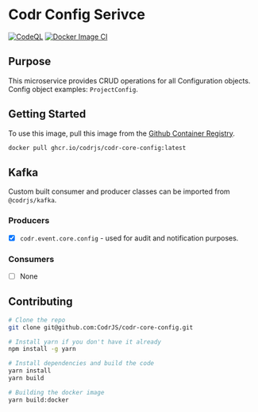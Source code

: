 # Codr Config Serivce

[![CodeQL](https://github.com/CodrJS/codr-core-config/actions/workflows/codeql.yml/badge.svg)](https://github.com/CodrJS/codr-core-config/actions/workflows/codeql.yml)
[![Docker Image CI](https://github.com/CodrJS/codr-core-config/actions/workflows/docker-image.yml/badge.svg)](https://github.com/CodrJS/codr-core-config/actions/workflows/docker-image.yml)

## Purpose

This microservice provides CRUD operations for all Configuration objects. Config object examples: `ProjectConfig`.

## Getting Started

To use this image, pull this image from the [Github Container Registry](https://github.com/CodrJS/codr-core-config/pkgs/container/codr-core-config).

```bash
docker pull ghcr.io/codrjs/codr-core-config:latest
```

## Kafka

Custom built consumer and producer classes can be imported from `@codrjs/kafka`.

### Producers

- [x] `codr.event.core.config` - used for audit and notification purposes.

### Consumers

- [ ] None

## Contributing

```bash
# Clone the repo
git clone git@github.com:CodrJS/codr-core-config.git

# Install yarn if you don't have it already
npm install -g yarn

# Install dependencies and build the code
yarn install
yarn build

# Building the docker image
yarn build:docker
```
